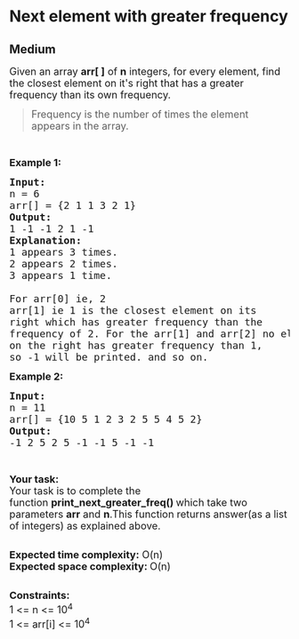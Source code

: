 # Next element with greater frequency
## Medium 
<div class="problem-statement" style="user-select: auto;">
                <p style="user-select: auto;"></p><p style="user-select: auto;"><span style="font-size: 18px; user-select: auto;">Given an array&nbsp;<strong style="user-select: auto;">arr[ ]</strong>&nbsp;of&nbsp;<strong style="user-select: auto;">n</strong>&nbsp;integers, for every element, find the closest element on it's right that has a greater frequency than its own frequency.</span></p>

<blockquote style="user-select: auto;">
<p style="user-select: auto;"><span style="font-size: 18px; user-select: auto;">Frequency is the number of times the&nbsp;element appears in the array.</span></p>
</blockquote>

<p style="user-select: auto;">&nbsp;</p>

<p style="user-select: auto;"><span style="font-size: 18px; user-select: auto;"><strong style="user-select: auto;">Example 1:</strong></span></p>

<pre style="user-select: auto;"><span style="font-size: 18px; user-select: auto;"><strong style="user-select: auto;">Input:</strong>
n = 6
arr[] = {2 1 1 3 2 1}<strong style="user-select: auto;">
Output:</strong>
1 -1 -1 2 1 -1 
<strong style="user-select: auto;">Explanation:
</strong>1 appears 3 times.
2 appears 2 times.
3 appears 1 time. 

For arr[0] ie, 2
arr[1] ie 1 is the closest element on its 
right which has greater frequency than the 
frequency of 2. For the arr[1] and arr[2] no element 
on the right has greater frequency than 1, 
so -1 will be printed. and so on. </span></pre>

<p style="user-select: auto;"><strong style="user-select: auto;"><span style="font-size: 18px; user-select: auto;">Example 2:</span></strong></p>

<pre style="user-select: auto;"><span style="font-size: 18px; user-select: auto;"><strong style="user-select: auto;">Input:
</strong>n = 11
arr[] = {10 5 1 2 3 2 5 5 4 5 2}
<strong style="user-select: auto;">Output:</strong>
-1 2 5 2 5 -1 -1 5 -1 -1</span></pre>

<p style="user-select: auto;">&nbsp;</p>

<p style="user-select: auto;"><span style="font-size: 18px; user-select: auto;"><strong style="user-select: auto;">Your task:</strong><br style="user-select: auto;">
Your task is to complete the function&nbsp;<strong style="user-select: auto;">print_next_greater_freq() </strong>which take two parameters <strong style="user-select: auto;">arr</strong> and <strong style="user-select: auto;">n</strong>.This function returns&nbsp;answer(as a list of integers)&nbsp;as explained above.</span></p>

<p style="user-select: auto;"><br style="user-select: auto;">
<span style="font-size: 18px; user-select: auto;"><strong style="user-select: auto;">Expected time complexity:</strong> O(n)<br style="user-select: auto;">
<strong style="user-select: auto;">Expected space complexity: </strong>O(n)</span></p>

<p style="user-select: auto;"><br style="user-select: auto;">
<span style="font-size: 18px; user-select: auto;"><strong style="user-select: auto;">Constraints:</strong><br style="user-select: auto;">
1 &lt;= n &lt;= 10<sup style="user-select: auto;">4</sup><br style="user-select: auto;">
1 &lt;= arr[i] &lt;=&nbsp;10<sup style="user-select: auto;">4</sup></span></p>
 <p style="user-select: auto;"></p>
            </div>